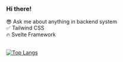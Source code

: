 ### Hi there!

:sunglasses: Ask me about anything in backend system <br/>
:white_check_mark: Tailwind CSS <br/>
:fire: Svelte Framework<br/>
<br/>

[![Top Langs](https://github-readme-stats.vercel.app/api/top-langs/?username=pritisolanki&langs_count=8&layout=compact&theme=tokyonight)](https://github.com/pritisolanki/github-readme-stats)

